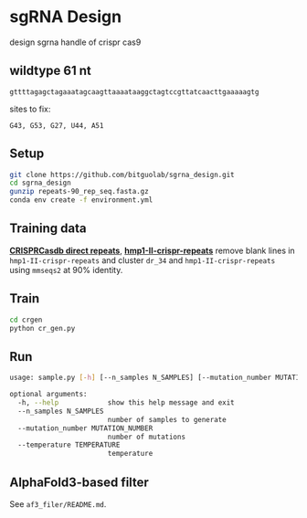 # sgRNA Design

design sgrna handle of crispr cas9

## wildtype 61 nt

```text
gttttagagctagaaatagcaagttaaaataaggctagtccgttatcaacttgaaaaagtg
```

sites to fix:

```text
G43, G53, G27, U44, A51
```

## Setup

```bash
git clone https://github.com/bitguolab/sgrna_design.git
cd sgrna_design
gunzip repeats-90_rep_seq.fasta.gz
conda env create -f environment.yml
```

## Training data

**[CRISPRCasdb direct repeats](https://crisprcas.i2bc.paris-saclay.fr/Home/DownloadFile?filename=dr_34.zip)**, **[hmp1-II-crispr-repeats](https://github.com/biobakery/crispr2020/releases/download/v1/hmp1-II-crispr-repeats.tar.gz)**
remove blank lines in `hmp1-II-crispr-repeats` and cluster `dr_34` and `hmp1-II-crispr-repeats` using `mmseqs2` at 90% identity.


## Train

```bash
cd crgen
python cr_gen.py
```


## Run

```bash
usage: sample.py [-h] [--n_samples N_SAMPLES] [--mutation_number MUTATION_NUMBER] [--temperature TEMPERATURE]

optional arguments:
  -h, --help            show this help message and exit
  --n_samples N_SAMPLES
                        number of samples to generate
  --mutation_number MUTATION_NUMBER
                        number of mutations
  --temperature TEMPERATURE
                        temperature
```

## AlphaFold3-based filter
See `af3_filer/README.md`.